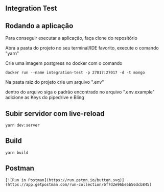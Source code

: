 ## Integration Test

<h2>Rodando a aplicação</h2>
<p>Para conseguir executar a aplicação, faça clone do repositório</p>
<p>Abra a pasta do projeto no seu terminal/IDE favorito, execute o comando "yarn"</p>
<p>Crie uma imagem postgress no docker com o comando</p>

```
docker run --name integration-test -p 27017:27017 -d -t mongo
```
<p>Na pasta raiz do projeto crie um arquivo ".env"</p>
<p>dentro do arquivo siga o padrão encontrado no arquivo ".env.example" adicione as Keys do pipedrive e Bling</p>

<h2>Subir servidor com live-reload</h2>

```
yarn dev:server
```

<h2>Build</h2>

```
yarn build
```

<h2>Postman</h2>

```
[![Run in Postman](https://run.pstmn.io/button.svg)](https://app.getpostman.com/run-collection/6f7d2e96be5b56dcb845)

```



